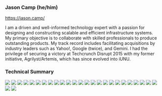 ### Jason Camp (he/him)
https://jason.camp/

I am a driven and well-informed technology expert with a passion for designing and constructing scalable and efficient infrastructure systems. My primary objective is to collaborate with skilled professionals to produce outstanding products. My track record includes facilitating acquisitions by industry leaders such as Yahoo!, Google (twice), and Gemini. I had the privilege of securing a victory at Techcrunch Disrupt 2015 with my former initiative, Agrilyst/Artemis, which has since evolved into iUNU.

### Technical Summary
![](https://img.shields.io/badge/SRE-121011?style=for-the-badge&logo=gnu-bash&logoColor=white)
![](https://img.shields.io/badge/Linux-316192?style=for-the-badge&logo=linux&logoColor=white)
![](https://img.shields.io/badge/Architecture-326CE5?style=for-the-badge&logo=internetarchive&logoColor=white)
![](https://img.shields.io/badge/Go-00ADD8?style=for-the-badge&logo=go&logoColor=white)
![](https://img.shields.io/badge/PHP-777BB4?style=for-the-badge&logo=php&logoColor=white)
![](https://img.shields.io/badge/Python-CC2927?style=for-the-badge&logo=python&logoColor=white)
![](https://img.shields.io/badge/Ruby-ED8B00?style=for-the-badge&logo=ruby&logoColor=white)
![](https://img.shields.io/badge/Shell_Scripting-121011?style=for-the-badge&logo=gnu-bash&logoColor=white)
![](https://img.shields.io/badge/PostgreSQL-316192?style=for-the-badge&logo=postgresql&logoColor=white)
![](https://img.shields.io/badge/MySQL-4285F4?style=for-the-badge&logo=mysql&logoColor=white)
![](https://img.shields.io/badge/MongoDB-4EA94B?style=for-the-badge&logo=mongodb&logoColor=white)
![](https://img.shields.io/badge/Amazon_AWS-232F3E?style=for-the-badge&logo=amazon-aws&logoColor=white)
![](https://img.shields.io/badge/Kubernetes-326CE5?style=for-the-badge&logo=kubernetes&logoColor=white)
![](https://img.shields.io/badge/Google_Cloud-4285F4?style=for-the-badge&logo=google-cloud&logoColor=white)
![](https://img.shields.io/badge/Markdown-000000?style=for-the-badge&logo=markdown&logoColor=white)
![](https://img.shields.io/badge/Javascript-CC2927?style=for-the-badge&logo=javascript&logoColor=white)
![](https://img.shields.io/badge/CSS-4EA94B?style=for-the-badge&logo=css3&logoColor=white)
![](https://img.shields.io/badge/DataDog-777BB4?style=for-the-badge&logo=datadog&logoColor=white)
![](https://img.shields.io/badge/Prometheus-4285F4?style=for-the-badge&logo=prometheus&logoColor=white)
![](https://img.shields.io/badge/Redis-CC2927?style=for-the-badge&logo=redis&logoColor=white)
![](https://img.shields.io/badge/Bootstrap-4EA94B?style=for-the-badge&logo=bootstrap&logoColor=white)
![](https://img.shields.io/badge/Git-121011?style=for-the-badge&logo=git&logoColor=white)
![](https://img.shields.io/badge/Atlassian-316192?style=for-the-badge&logo=atlassian&logoColor=white)
![](https://img.shields.io/badge/NewRelic-777BB4?style=for-the-badge&logo=newrelic&logoColor=white)
![](https://img.shields.io/badge/BitBucket-326CE5?style=for-the-badge&logo=bitbucket&logoColor=white)
![](https://img.shields.io/badge/Networking-ED8B00?style=for-the-badge&logo=gnu-bash&logoColor=white)
![](https://img.shields.io/badge/CloudFormation-232F3E?style=for-the-badge&logo=amazon-aws&logoColor=white)


